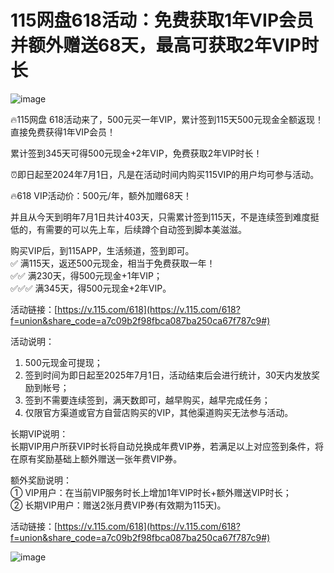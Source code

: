# 115网盘618活动：免费获取1年VIP会员并额外赠送68天，最高可获取2年VIP时长

![image](https://github.com/holifieldw348/115wangpan/assets/169996059/26c2bf3f-5c34-424b-bf7d-36bff2e01a63)


🔥115网盘 618活动来了，500元买一年VIP，累计签到115天500元现金全额返现！直接免费获得1年VIP会员！

累计签到345天可得500元现金+2年VIP，免费获取2年VIP时长！

⏰即日起至2024年7月1日，凡是在活动时间内购买115VIP的用户均可参与活动。

🔥618 VIP活动价：500元/年，额外加赠68天！

并且从今天到明年7月1日共计403天，只需累计签到115天，不是连续签到难度挺低的，有需要的可以先上车，后续蹲个自动签到脚本美滋滋。

购买VIP后，到115APP，生活频道，签到即可。  
✅ 满115天，返还500元现金，相当于免费获取一年！  
✅✅ 满230天，得500元现金+1年VIP；  
✅✅✅ 满345天，得500元现金+2年VIP。

活动链接：[https://v.115.com/618](https://v.115.com/618?f=union&share_code=a7c09b2f98fbca087ba250ca67f787c9#)

活动说明：  
1. 500元现金可提现；  
2. 签到时间为即日起至2025年7月1日，活动结束后会进行统计，30天内发放奖励到帐号；  
3. 签到不需要连续签到，满天数即可，越早购买，越早完成任务；  
4. 仅限官方渠道或官方自营店购买的VIP，其他渠道购买无法参与活动。

长期VIP说明：  
长期VIP用户所获VIP时长将自动兑换成年费VIP券，若满足以上对应签到条件，将在原有奖励基础上额外赠送一张年费VIP券。

额外奖励说明：  
① VIP用户：在当前VIP服务时长上增加1年VIP时长+额外赠送VIP时长；  
② 长期VIP用户：赠送2张月费VIP券(有效期为115天)。

活动链接：[https://v.115.com/618](https://v.115.com/618?f=union&share_code=a7c09b2f98fbca087ba250ca67f787c9#)

![image](https://github.com/holifieldw348/115wangpan/assets/169996059/6fb780ee-1295-44cb-be6f-67422f6b2b32)

